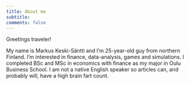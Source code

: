 ```yaml
---
title: About me
subtitle: 
comments: false
---
```


Greetings traveler!

My name is Markus Keski-Säntti and I’m 25-year-old guy from northern Finland. I’m interested in finance, data-analysis, games and simulations. I completed BSc and MSc in economics with finance as my major in Oulu Business School. I am not a native English speaker so articles can, and probably will, have a high brain fart count.